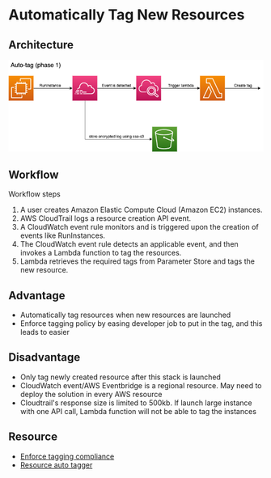 # Automatically Tag New Resources

## Architecture

![architecture](./static/architecture.png)

## Workflow 

Workflow steps
1. A user creates Amazon Elastic Compute Cloud (Amazon EC2) instances.
2. AWS CloudTrail logs a resource creation API event.
3. A CloudWatch event rule monitors and is triggered upon the creation of events like RunInstances.
4. The CloudWatch event rule detects an applicable event, and then invokes a Lambda function to tag the resources.
5. Lambda retrieves the required tags from Parameter Store and tags the new resource.

## Advantage 
- Automatically tag resources when new resources are launched
- Enforce tagging policy by easing developer job to put in the tag, and this leads to easier 

## Disadvantage 
- Only tag newly created resource after this stack is launched
- CloudWatch event/AWS Eventbridge is a regional resource. May need to deploy the solution in every AWS resource
- Cloudtrail's response size is limited to 500kb. If launch large instance with one API call, Lambda function will not be able to tag the instances 

## Resource
- [Enforce tagging compliance](https://aws.amazon.com/blogs/apn/enforce-centralized-tag-compliance-using-aws-service-catalog-amazon-dynamodb-aws-lambda-and-amazon-cloudwatch-events/)
- [Resource auto tagger](https://blog.doit-intl.com/automatically-tag-aws-ec2-instances-and-volumes-753dcaa7d7b0)